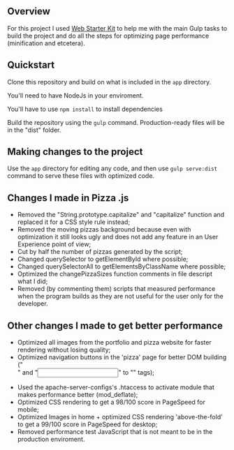 
## Overview

For this project I used [Web Starter Kit](https://developers.google.com/web/starter-kit) to help me with the main Gulp tasks to build the project and do all the steps for optimizing page performance (minification and etcetera). 


## Quickstart

Clone this repository and build on what is included in the `app` directory.

You'll need to have NodeJs in your enviroment.

You'll have to use `npm install` to install dependencies

Build the repository using the `gulp` command. Production-ready files will be in the "dist" folder.

## Making changes to the project

Use the `app` directory for editing any code, and then use `gulp serve:dist` command to serve these files with optimized code.

## Changes I made in Pizza .js

* Removed the "String.prototype.capitalize" and "capitalize" function and replaced it for a CSS style rule instead;
* Removed the moving pizzas background because even with optimization it still looks ugly and does not add any feature in an User Experience point of view;
* Cut by half the number of pizzas generated by the script;
* Changed querySelector to getElementById where possible;
* Changed querySelectorAll to getElementsByClassName where possible;
* Optimized the changePizzaSizes function comments in file descript what I did;
* Removed (by commenting them) scripts that measured performance when the program builds as they are not useful for the user only for the developer.

## Other changes I made to get better performance

* Optimized all images from the portfolio and pizza website for faster rendering without losing quality;
* Optimized navigation buttons in the 'pizza' page for better DOM building ("<form>" and "<input>" to "<a>" tags);
* Used the apache-server-configs's .htaccess to activate module that makes performance better (mod_deflate);
* Optimized CSS rendering to get a 98/100 score in PageSpeed for mobile;
* Optimized Images in home + optimized CSS rendering 'above-the-fold' to get a 99/100 score in PageSpeed for desktop;
* Removed performance test JavaScript that is not meant to be in the production enviroment.